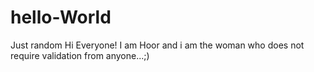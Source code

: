 # hello-World
Just random
Hi Everyone!
I am Hoor and i am the woman who does not require validation from anyone...;)
